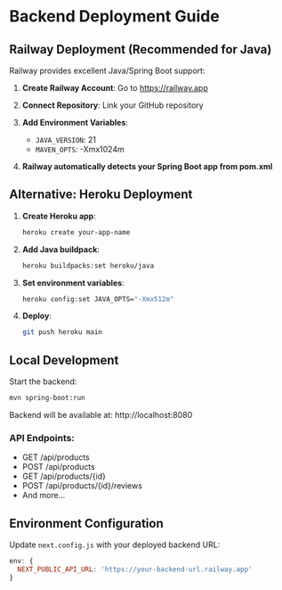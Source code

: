 # Backend Deployment Guide

## Railway Deployment (Recommended for Java)

Railway provides excellent Java/Spring Boot support:

1. **Create Railway Account**: Go to https://railway.app
2. **Connect Repository**: Link your GitHub repository
3. **Add Environment Variables**:
   - `JAVA_VERSION`: 21
   - `MAVEN_OPTS`: -Xmx1024m

4. **Railway automatically detects your Spring Boot app from pom.xml**

## Alternative: Heroku Deployment

1. **Create Heroku app**:
   ```bash
   heroku create your-app-name
   ```

2. **Add Java buildpack**:
   ```bash
   heroku buildpacks:set heroku/java
   ```

3. **Set environment variables**:
   ```bash
   heroku config:set JAVA_OPTS="-Xmx512m"
   ```

4. **Deploy**:
   ```bash
   git push heroku main
   ```

## Local Development

Start the backend:
```bash
mvn spring-boot:run
```

Backend will be available at: http://localhost:8080

### API Endpoints:
- GET /api/products
- POST /api/products 
- GET /api/products/{id}
- POST /api/products/{id}/reviews
- And more...

## Environment Configuration

Update `next.config.js` with your deployed backend URL:
```javascript
env: {
  NEXT_PUBLIC_API_URL: 'https://your-backend-url.railway.app'
}
```
